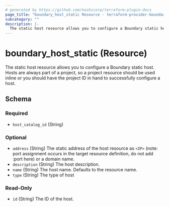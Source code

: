 ```yaml
---
# generated by https://github.com/hashicorp/terraform-plugin-docs
page_title: "boundary_host_static Resource - terraform-provider-boundary"
subcategory: ""
description: |-
  The static host resource allows you to configure a Boundary static host. Hosts are always part of a project, so a project resource should be used inline or you should have the project ID in hand to successfully configure a host.
---
```


# boundary_host_static (Resource)

The static host resource allows you to configure a Boundary static host. Hosts are always part of a project, so a project resource should be used inline or you should have the project ID in hand to successfully configure a host.



<!-- schema generated by tfplugindocs -->
## Schema

### Required

- `host_catalog_id` (String)

### Optional

- `address` (String) The static address of the host resource as `<IP>` (note: port assignment occurs in the target resource definition, do not add :port here) or a domain name.
- `description` (String) The host description.
- `name` (String) The host name. Defaults to the resource name.
- `type` (String) The type of host

### Read-Only

- `id` (String) The ID of the host.



